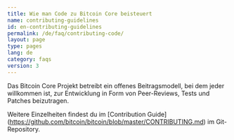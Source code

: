 ```yaml
---
title: Wie man Code zu Bitcoin Core beisteuert
name: contributing-guidelines
id: en-contributing-guidelines
permalink: /de/faq/contributing-code/
layout: page
type: pages
lang: de
category: faqs
version: 3
---
```

Das Bitcoin Core Projekt betreibt ein offenes Beitragsmodell, bei dem jeder 
willkommen ist, zur Entwicklung in Form von Peer-Reviews, Tests und Patches beizutragen.

Weitere Einzelheiten findest du im [Contribution Guide]
(https://github.com/bitcoin/bitcoin/blob/master/CONTRIBUTING.md) im Git-Repository.
